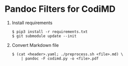 
Pandoc Filters for CodiMD
=========================

1. Install requirements
   ```
   $ pip3 install -r requirements.txt
   $ git submodule update --init
   ```
2. Convert Markdown file
   ```
   $ (cat <header>.yaml; ./preprocess.sh <file>.md) \
       | pandoc -F codimd.py -o <file>.pdf
   ```

